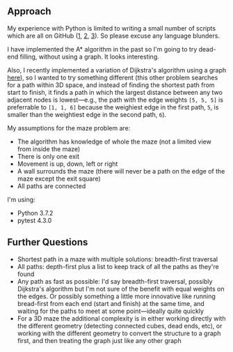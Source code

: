 ## Approach

My experience with Python is limited to writing a small number of scripts which are all on GitHub ([1](https://github.com/ivanmaeder/vimv), [2](https://github.com/ivanmaeder/NLP), [3](https://github.com/ivanmaeder/little-z)). So please excuse any language blunders.

I have implemented the A* algorithm in the past so I'm going to try dead-end filling, without using a graph. It looks interesting.

Also, I recently implemented a variation of Dijkstra's algorithm using a graph [here](https://github.com/ivanmaeder/little-z/blob/master/teleport/)), so I wanted to try something different (this other problem searches for a path within 3D space, and instead of finding the shortest path from start to finish, it finds a path in which the largest distance between any two adjacent nodes is lowest—e.g., the path with the edge weights `[5, 5, 5]` is preferrable to `[1, 1, 6]` because the weighiest edge in the first path, `5`, is smaller than the weightiest edge in the second path, `6`).

My assumptions for the maze problem are:

- The algorithm has knowledge of whole the maze (not a limited view from inside the maze)
- There is only one exit
- Movement is up, down, left or right
- A wall surrounds the maze (there will never be a path on the edge of the maze except the exit square)
- All paths are connected

I'm using:

- Python 3.7.2
- pytest 4.3.0

## Further Questions

- Shortest path in a maze with multiple solutions: breadth-first traversal
- All paths: depth-first plus a list to keep track of all the paths as they're found
- Any path as fast as possible: I'd say breadth-first traversal, possibly Dijkstra's algorithm but I'm not sure of the benefit with equal weights on the edges. Or possibly something a little more innovative like running bread-first from each end (start and finish) at the same time, and waiting for the paths to meet at some point—ideally quite quickly
- For a 3D maze the additional complexity is in either working directly with the different geometry (detecting connected cubes, dead ends, etc), or working with the different geometry to convert the structure to a graph first, and then treating the graph just like any other graph